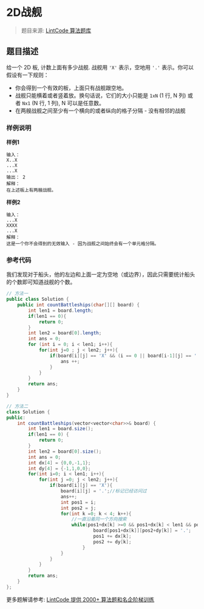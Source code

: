 # 2D战舰
 > 题目来源: [LintCode 算法题库](https://www.lintcode.com/problem/battleships-in-a-board/?utm_source=sc-github-wzz)
 ## 题目描述
 给一个 2D 板, 计数上面有多少战舰. 战舰用 `'X'` 表示，空地用 `'.'` 表示。你可以假设有一下规则：
* 你会得到一个有效的板，上面只有战舰跟空地。
* 战舰只能横着或者竖着放。换句话说，它们的大小只能是  `1xN` (1 行, N 列) 或者 `Nx1` (N 行, 1 列), N 可以是任意数。
* 在两艘战舰之间至少有一个横向的或者纵向的格子分隔 - 没有相邻的战舰
 ### 样例说明
 **样例1**
```
输入：
X..X
...X
...X
输出： 2
解释：
在上述板上有两艘战舰。
```
**样例2**
```
输入：
...X
XXXX
...X
解释：
这是一个你不会得到的无效输入 - 因为战舰之间始终会有一个单元格分隔。
```

 ### 参考代码
 我们发现对于船头，他的左边和上面一定为空地（或边界），因此只需要统计船头的个数即可知道战舰的个数。
```java
// 方法一
public class Solution {
    public int countBattleships(char[][] board) {
        int len1 = board.length;
        if(len1 == 0){
            return 0;
        }
        int len2 = board[0].length;
        int ans = 0;
        for (int i = 0; i < len1; i++){
            for(int j=0 ; j < len2; j++){
                if(board[i][j] == 'X' && (i == 0 || board[i-1][j] == '.') && (j == 0 || board[i][j-1] == '.')){
                    ans ++;
                }
            }
        }
        return ans;
    }
}

// 方法二
class Solution {
public:
    int countBattleships(vector<vector<char>>& board) {
        int len1 = board.size();
        if(len1 == 0) {
            return 0;
        }
        int len2 = board[0].size();
        int ans = 0;
        int dx[4] = {0,0,-1,1};
        int dy[4] = {-1,1,0,0};
        for(int i=0; i < len1; i++){
            for(int j =0; j < len2; j++){
                if(board[i][j] == 'X'){
                    board[i][j] = '.';//标记已经访问过
                    ans++;
                    int pos1 = i;
                    int pos2 = j;
                    for(int k =0; k < 4; k++){
                        //一直沿着同一个方向搜索
                        while(pos1+dx[k] >=0 && pos1+dx[k] < len1 && pos2 + dy[k] >=0 && pos2+dy[k]<len2 && board[pos1+[k]][pos2+dy[k]] == 'X'){
                                board[pos1+dx[k]][pos2+dy[k]] = '.';
                                pos1 += dx[k];
                                pos2 += dy[k];
                            }
                    }
                }
            }
        }
        return ans;
    }
};
```
 更多题解请参考: [LintCode 提供 2000+ 算法题和名企阶梯训练](https://www.lintcode.com/problem/?utm_source=sc-github-wzz)